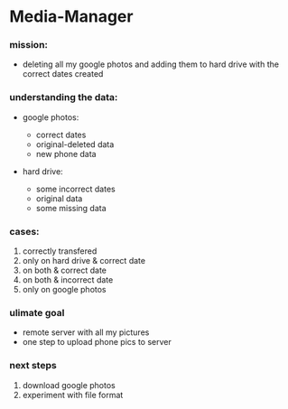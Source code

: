 # Media-Manager

### mission:

- deleting all my google photos and adding them to hard drive with the correct dates created

### understanding the data:

- google photos:

  - correct dates
  - original-deleted data
  - new phone data

- hard drive:

  - some incorrect dates
  - original data
  - some missing data

### cases:

1. correctly transfered
2. only on hard drive & correct date
3. on both & correct date
4. on both & incorrect date
5. only on google photos

### ulimate goal

- remote server with all my pictures
- one step to upload phone pics to server

### next steps

1. download google photos
2. experiment with file format
